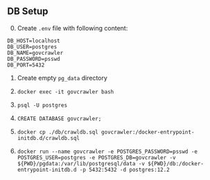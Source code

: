 ## DB Setup

0. Create ```.env``` file with following content:

```
DB_HOST=localhost
DB_USER=postgres
DB_NAME=govcrawler
DB_PASSWORD=psswd
DB_PORT=5432
```

1. Create empty ```pg_data``` directory

2. ```docker exec -it govcrawler bash```

3. ```psql -U postgres```

4. ```CREATE DATABASE govcrawler;```

5. ```docker cp ./db/crawldb.sql govcrawler:/docker-entrypoint-initdb.d/crawldb.sql```

6. ```docker run --name govcrawler -e POSTGRES_PASSWORD=psswd -e POSTGRES_USER=postgres -e POSTGRES_DB=govcrawler -v ${PWD}/pgdata:/var/lib/postgresql/data -v ${PWD}/db:/docker-entrypoint-initdb.d -p 5432:5432 -d postgres:12.2```